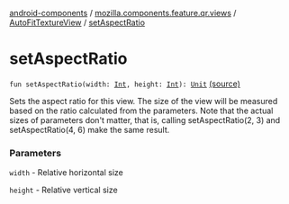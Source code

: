 [android-components](../../index.md) / [mozilla.components.feature.qr.views](../index.md) / [AutoFitTextureView](index.md) / [setAspectRatio](./set-aspect-ratio.md)

# setAspectRatio

`fun setAspectRatio(width: `[`Int`](https://kotlinlang.org/api/latest/jvm/stdlib/kotlin/-int/index.html)`, height: `[`Int`](https://kotlinlang.org/api/latest/jvm/stdlib/kotlin/-int/index.html)`): `[`Unit`](https://kotlinlang.org/api/latest/jvm/stdlib/kotlin/-unit/index.html) [(source)](https://github.com/mozilla-mobile/android-components/blob/master/components/feature/qr/src/main/java/mozilla/components/feature/qr/views/AutoFitTextureView.kt#L48)

Sets the aspect ratio for this view. The size of the view will be measured based on the ratio
calculated from the parameters. Note that the actual sizes of parameters don't matter, that
is, calling setAspectRatio(2, 3) and setAspectRatio(4, 6) make the same result.

### Parameters

`width` - Relative horizontal size

`height` - Relative vertical size
